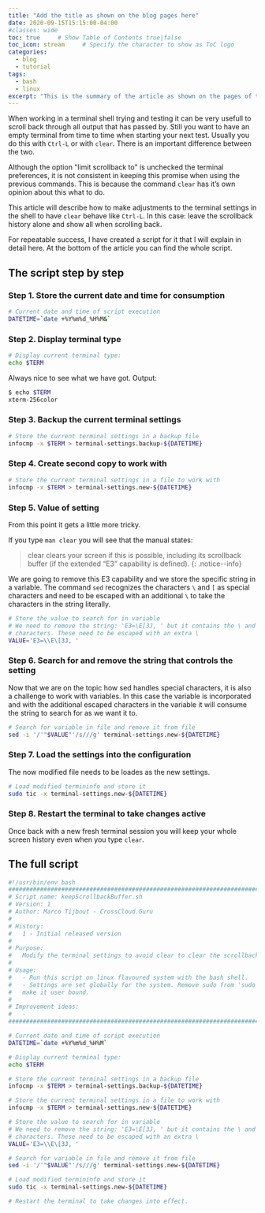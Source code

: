 ```yaml
---
title: "Add the title as shown on the blog pages here"
date: 2020-09-15T15:15:00-04:00
#classes: wide
toc: true     # Show Table of Contents true|false
toc_icon: stream     # Specify the character to show as ToC logo
categories:
  - blog
  - tutorial
tags:
  - bash
  - linux
excerpt: "This is the summary of the article as shown on the pages of the blog."
---
```


When working in a terminal shell trying and testing it can be very usefull to scroll back through all output that has passed by. Still you want to have an empty terminal from time to time when starting your next test. Usually you do this with `Ctrl-L` or with `clear`. There is an important difference between the two.

Although the option "limit scrollback to" is unchecked the terminal preferences, it is not consistent in keeping this promise when using the previous commands. This is because the command `clear` has it’s own opinion about this what to do. 

This article will describe how to make adjustments to the terminal settings in the shell to have `clear` behave like `Ctrl-L`. In this case: leave the scrollback history alone and show all when scrolling back. 

For repeatable success, I have created a script for it that I will explain in detail here. At the bottom of the article you can find the whole script.

## The script step by step

### Step 1. Store the current date and time for consumption

```bash
# Current date and time of script execution
DATETIME=`date +%Y%m%d_%H%M&`
```

### Step 2. Display terminal type

```bash
# Display current terminal type:
echo $TERM
```

Always nice to see what we have got.
Output:

```bash
$ echo $TERM
xterm-256color
```
### Step 3. Backup the current terminal settings

```bash
# Store the current terminal settings in a backup file
infocmp -x $TERM > terminal-settings.backup-${DATETIME}
```

### Step 4. Create second copy to work with

```bash
# Store the current terminal settings in a file to work with
infocmp -x $TERM > terminal-settings.new-${DATETIME}
```

### Step 5. Value of setting
From this point it gets a little more tricky.

If you type `man clear` you will see that the manual states:

> clear clears your screen if this is possible, including its scrollback buffer (if the extended “E3” capability is defined).
{: .notice--info}

We are going to remove this E3 capability and we store the specific string in a variable. The command `sed` recognizes the characters `\` and `[` as special characters and need to be escaped with an additional `\` to take the characters in the string literally.

```bash
# Store the value to search for in variable
# We need to remove the string: 'E3=\E[3J, ' but it contains the \ and [ special
# characters. These need to be escaped with an extra \
VALUE='E3=\\E\[3J, '
```

### Step 6. Search for and remove the string that controls the setting

Now that we are on the topic how sed handles special characters, it is also a challenge to work with variables. In this case the variable is incorporated and with the additional escaped characters in the variable it will consume the string to search for as we want it to.

```bash
# Search for variable in file and remove it from file
sed -i '/'"$VALUE"'/s///g' terminal-settings.new-${DATETIME}
```

### Step 7. Load the settings into the configuration
The now modified file needs to be loades as the new settings.

```bash 
# Load modified termininfo and store it
sudo tic -x terminal-settings.new-${DATETIME}
```

### Step 8. Restart the terminal to take changes active
Once back with a new fresh terminal session you will keep your whole screen history even when you type `clear`.

## The full script

```bash
#!/usr/bin/env bash
################################################################################
# Script name: keepScrollbackBuffer.sh
# Version: 1
# Author: Marco Tijbout - CrossCloud.Guru
#
# History:
#   1 - Initial released version
#
# Purpose:
#   Modify the terminal settings to avoid clear to clear the scrollback buffer
#
# Usage:
#   - Run this script on linux flavoured system with the bash shell.
#   - Settings are set globally for the system. Remove sudo from 'sudo tic' to
#   make it user bound.
#
# Improvement ideas:
#   -
################################################################################

# Current date and time of script execution
DATETIME=`date +%Y%m%d_%H%M`

# Display current terminal type:
echo $TERM

# Store the current terminal settings in a backup file
infocmp -x $TERM > terminal-settings.backup-${DATETIME}

# Store the current terminal settings in a file to work with
infocmp -x $TERM > terminal-settings.new-${DATETIME}

# Store the value to search for in variable
# We need to remove the string: 'E3=\E[3J, ' but it contains the \ and [ special
# characters. These need to be escaped with an extra \
VALUE='E3=\\E\[3J, '

# Search for variable in file and remove it from file
sed -i '/'"$VALUE"'/s///g' terminal-settings.new-${DATETIME}

# Load modified termininfo and store it
sudo tic -x terminal-settings.new-${DATETIME}

# Restart the terminal to take changes into effect.
```


